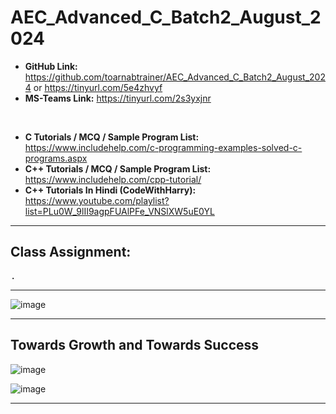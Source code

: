 # AEC_Advanced_C_Batch2_August_2024

* **GitHub Link:** https://github.com/toarnabtrainer/AEC_Advanced_C_Batch2_August_2024 or https://tinyurl.com/5e4zhvyf
* **MS-Teams Link:** https://tinyurl.com/2s3yxjnr

<br>

* **C Tutorials / MCQ / Sample Program List:** https://www.includehelp.com/c-programming-examples-solved-c-programs.aspx
* **C++ Tutorials / MCQ / Sample Program List:** https://www.includehelp.com/cpp-tutorial/
* **C++ Tutorials In Hindi (CodeWithHarry):** https://www.youtube.com/playlist?list=PLu0W_9lII9agpFUAlPFe_VNSlXW5uE0YL

<hr>

## Class Assignment:

<pre>
.
</pre>

<hr>

![image](https://github.com/user-attachments/assets/ba006c60-e0b3-44b4-ae4b-f2e63f0a5881)

<hr>

## Towards Growth and Towards Success

![image](https://github.com/user-attachments/assets/f9ef8ebf-343e-4008-88d0-70f9415f4bd2)

![image](https://github.com/user-attachments/assets/078e5be0-8bfb-457b-8864-4c9fc4fcedf9)


<hr>
